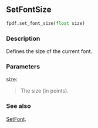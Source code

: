 ## SetFontSize ##

```python
fpdf.set_font_size(float size)
```

### Description ###

Defines the size of the current font.

### Parameters ###

size:
> The size (in points).


### See also ###

[SetFont](SetFont.md).
